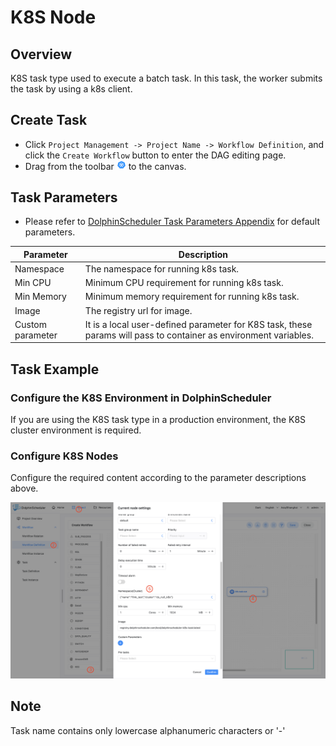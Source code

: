 # K8S Node

## Overview

K8S task type used to execute a batch task. In this task, the worker submits the task by using a k8s client.

## Create Task

- Click `Project Management -> Project Name -> Workflow Definition`, and click the `Create Workflow` button to enter the DAG editing page.
- Drag from the toolbar <img src="../../../../img/tasks/icons/kubernetes.png" width="15"/> to the canvas.

## Task Parameters

- Please refer to [DolphinScheduler Task Parameters Appendix](appendix.md#default-task-parameters) for default parameters.

|  **Parameter**   |                                                 **Description**                                                  |
|------------------|------------------------------------------------------------------------------------------------------------------|
| Namespace        | The namespace for running k8s task.                                                                              |
| Min CPU          | Minimum CPU requirement for running k8s task.                                                                    |
| Min Memory       | Minimum memory requirement for running k8s task.                                                                 |
| Image            | The registry url for image.                                                                                      |
| Custom parameter | It is a local user-defined parameter for K8S task, these params will pass to container as environment variables. |

## Task Example

### Configure the K8S Environment in DolphinScheduler

If you are using the K8S task type in a production environment, the K8S cluster environment is required.

### Configure K8S Nodes

Configure the required content according to the parameter descriptions above.

![K8S](../../../../img/tasks/demo/kubernetes-task-en.png)

## Note

Task name contains only lowercase alphanumeric characters or '-'
